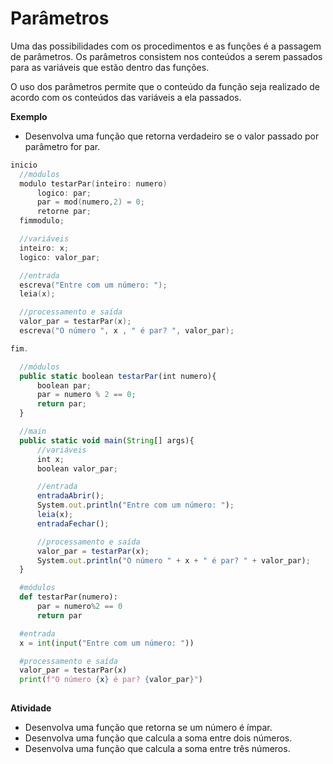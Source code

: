# Parâmetros

Uma das possibilidades com os procedimentos e as funções é a passagem de parâmetros. Os parâmetros consistem nos conteúdos a serem passados para as variáveis que estão dentro das funções.

O uso dos parâmetros permite que o conteúdo da função seja realizado de acordo com os conteúdos das variáveis a ela passados.

**Exemplo**
- Desenvolva uma função que retorna verdadeiro se o valor passado por parâmetro for par.

<Tabs groupId='language'>
  <TabItem value="pseudocodigo" label="Pseudocódigo" default>

  ```c
  inicio
    //módulos
    modulo testarPar(inteiro: numero)
        logico: par;
        par = mod(numero,2) = 0;
        retorne par;
    fimmodulo;
  
    //variáveis
    inteiro: x;
    logico: valor_par;

    //entrada
    escreva("Entre com um número: ");
    leia(x);

    //processamento e saída
    valor_par = testarPar(x);
    escreva("O número ", x , " é par? ", valor_par);

  fim.
  ```

  </TabItem>
  <TabItem value="java" label="Java">

  ```javascript
    //módulos
    public static boolean testarPar(int numero){
        boolean par;
        par = numero % 2 == 0;
        return par;
    }

    //main
    public static void main(String[] args){
        //variáveis
        int x;
        boolean valor_par;

        //entrada
        entradaAbrir();
        System.out.println("Entre com um número: ");
        leia(x);
        entradaFechar();

        //processamento e saída
        valor_par = testarPar(x);
        System.out.println("O número " + x + " é par? " + valor_par);
    }
  ```

  </TabItem>
  <TabItem value="python" label="Python">

  ```python
    #módulos
    def testarPar(numero):
        par = numero%2 == 0
        return par
  
    #entrada
    x = int(input("Entre com um número: "))

    #processamento e saída
    valor_par = testarPar(x)
    print(f"O número {x} é par? {valor_par}")
    
  ```

  </TabItem>
</Tabs>


**Atividade**
- Desenvolva uma função que retorna se um número é ímpar.
- Desenvolva uma função que calcula a soma entre dois números.
- Desenvolva uma função que calcula a soma entre três números.
